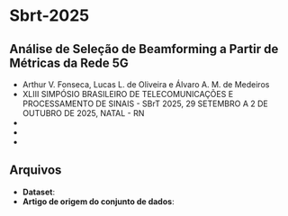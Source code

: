 # Sbrt-2025

## **Análise de Seleção de Beamforming a Partir de Métricas da Rede 5G**

- Arthur V. Fonseca, Lucas L. de Oliveira e Álvaro A. M. de Medeiros
- XLIII SIMPÓSIO BRASILEIRO DE TELECOMUNICAÇÕES E PROCESSAMENTO DE SINAIS - SBrT 2025, 29 SETEMBRO A 2 DE OUTUBRO DE 2025, NATAL - RN
- 
- 
- 

## Arquivos

- **Dataset**: 
- **Artigo de origem do conjunto de dados**: 
